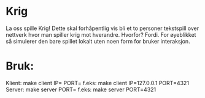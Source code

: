 # Krig
La oss spille Krig! Dette skal forhåpentlig vis bli et to personer tekstspill over nettverk hvor man spiller krig mot hverandre. Hvorfor? Fordi. For øyeblikket så simulerer den bare spillet lokalt uten noen form for bruker interaksjon.

# Bruk:
Klient: make client IP=<target-ip> PORT=<target-port>
    f.eks: make client IP=127.0.0.1 PORT=4321
Server: make server PORT=<target-port>
    f.eks: make server PORT=4321